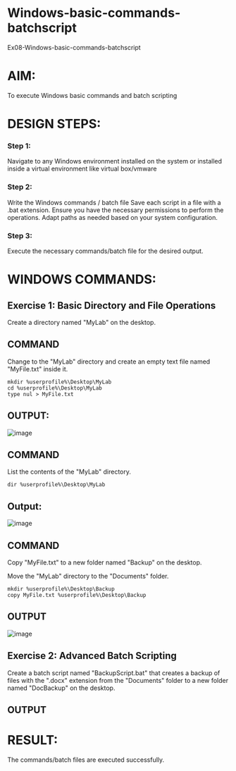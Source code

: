 # Windows-basic-commands-batchscript
Ex08-Windows-basic-commands-batchscript

# AIM:
To execute Windows basic commands and batch scripting

# DESIGN STEPS:

### Step 1:

Navigate to any Windows environment installed on the system or installed inside a virtual environment like virtual box/vmware 

### Step 2:

Write the Windows commands / batch file
Save each script in a file with a .bat extension.
Ensure you have the necessary permissions to perform the operations.
Adapt paths as needed based on your system configuration.
### Step 3:

Execute the necessary commands/batch file for the desired output. 




# WINDOWS COMMANDS:
## Exercise 1: Basic Directory and File Operations
Create a directory named "MyLab" on the desktop.


## COMMAND

Change to the "MyLab" directory and create an empty text file named "MyFile.txt" inside it.
```
mkdir %userprofile%\Desktop\MyLab
cd %userprofile%\Desktop\MyLab
type nul > MyFile.txt

```

## OUTPUT:

![image](https://github.com/shoaib3136/Windows-basic-commands-batchscript/assets/117919362/f4a46931-a18f-4409-911e-e6c1b1a927f1)



## COMMAND

List the contents of the "MyLab" directory.
```
dir %userprofile%\Desktop\MyLab
```

## Output:

![image](https://github.com/shoaib3136/Windows-basic-commands-batchscript/assets/117919362/69c9ead1-f1e9-40e9-8da5-d3a792c597e9)



## COMMAND

Copy "MyFile.txt" to a new folder named "Backup" on the desktop.

Move the "MyLab" directory to the "Documents" folder.

```
mkdir %userprofile%\Desktop\Backup
copy MyFile.txt %userprofile%\Desktop\Backup

```


## OUTPUT
![image](https://github.com/shoaib3136/Windows-basic-commands-batchscript/assets/117919362/e1e94b04-a9ac-46da-b030-4c96877b7a3d)



## Exercise 2: Advanced Batch Scripting
Create a batch script named "BackupScript.bat" that creates a backup of files with the ".docx" extension from the "Documents" folder to a new folder named "DocBackup" on the desktop.







## OUTPUT





# RESULT:
The commands/batch files are executed successfully.

